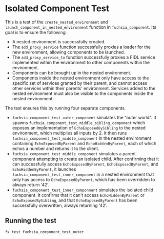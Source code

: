 # Isolated Component Test

This is a test of the `create_nested_environment` and
`launch_component_in_nested_environment` function in `fuchsia_component`. Its
goal is to ensure the following:

* A nested environment is successfully created.
* The `add_proxy_service` function successfully proxies a loader for the new
  environment, allowing components to be launched.
* The `add_proxy_service_to` function successfully proxies a FIDL service
  implemented within the environment to other components within the environment.
* Components can be brought up in the nested environment.
* Components inside the nested environment only have access to the specific set
  of services granted by their parent, and cannot access other services within
  their parents' environment. Services added to the nested environment must also
  be visible to the components inside the nested environment.

The test ensures this by running four separate components.

* `fuchsia_component_test_outer_component` simulates the "outer world".
  It spawns `fuchsia_component_test_middle_sibling_component` which
  exposes an implementation of `EchoExposedBySibling` to the nested environment,
  which multiplies all inputs by 2.
  It then runs `fuchsia_component_test_middle_component` in the nested
  environment containing `EchoExposedByParent` and `EchoHiddenByParent`, each of
  which echos a number and returns it to the client.
* `fuchsia_component_test_middle_component` simulates a parent component attempting to
  create an isolated child. After confirming that it can successfully access
  `EchoExposedByParent`, `EchoExposedByParent`, and `EchoHiddenByParent`, it
  launches `fuchsia_component_test_inner_component` in a nested environment that
  only has access to `EchoExposedByParent`, which has been overridden to always
  return '42'.
* `fuchsia_component_test_inner_componnent` simulates the isolated child component.
  It confirms that it can't access `EchoHiddenByParent` or
  `EchoExposedBySibling`, and that `EchoExposedByParent` has been successfully
  overwritten, always returning '42'.

## Running the test

`fx test fuchsia_component_test_outer`

